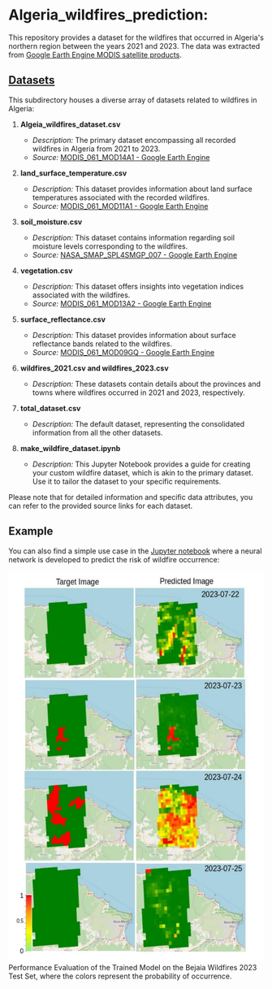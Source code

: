 # Algeria_wildfires_prediction:

This repository provides a dataset for the wildfires that occurred in Algeria's northern region between the years 2021 and 2023. The data was extracted from [Google Earth Engine MODIS satellite products](https://developers.google.com/earth-engine/datasets/catalog/MODIS_061_MOD14A1).

## [Datasets](https://github.com/oppenheimer3/Algeria_wildfires_prediction/tree/master/datasets)

This subdirectory houses a diverse array of datasets related to wildfires in Algeria:

1. **Algeia_wildfires_dataset.csv**
   - *Description:* The primary dataset encompassing all recorded wildfires in Algeria from 2021 to 2023.
   - *Source:* [MODIS_061_MOD14A1 - Google Earth Engine](https://developers.google.com/earth-engine/datasets/catalog/MODIS_061_MOD14A1#bands)

2. **land_surface_temperature.csv**
   - *Description:* This dataset provides information about land surface temperatures associated with the recorded wildfires.
   - *Source:* [MODIS_061_MOD11A1 - Google Earth Engine](https://developers.google.com/earth-engine/datasets/catalog/MODIS_061_MOD11A1#bands)

3. **soil_moisture.csv**
   - *Description:* This dataset contains information regarding soil moisture levels corresponding to the wildfires.
   - *Source:* [NASA_SMAP_SPL4SMGP_007 - Google Earth Engine](https://developers.google.com/earth-engine/datasets/catalog/NASA_SMAP_SPL4SMGP_007#bands)

4. **vegetation.csv**
   - *Description:* This dataset offers insights into vegetation indices associated with the wildfires.
   - *Source:* [MODIS_061_MOD13A2 - Google Earth Engine](https://developers.google.com/earth-engine/datasets/catalog/MODIS_061_MOD13A2#bands)

5. **surface_reflectance.csv**
   - *Description:* This dataset provides information about surface reflectance bands related to the wildfires.
   - *Source:* [MODIS_061_MOD09GQ - Google Earth Engine](https://developers.google.com/earth-engine/datasets/catalog/MODIS_061_MOD09GQ#bands)

6. **wildfires_2021.csv and wildfires_2023.csv**
   - *Description:* These datasets contain details about the provinces and towns where wildfires occurred in 2021 and 2023, respectively.

7. **total_dataset.csv**
   - *Description:* The default dataset, representing the consolidated information from all the other datasets.

8. **make_wildfire_dataset.ipynb**
   - *Description:* This Jupyter Notebook provides a guide for creating your custom wildfire dataset, which is akin to the primary dataset. Use it to tailor the dataset to your specific requirements.


Please note that for detailed information and specific data attributes, you can refer to the provided source links for each dataset.

## Example
You can also find a simple use case in the [Jupyter notebook](https://github.com/oppenheimer3/Algeria_wildfires_prediction/blob/master/model.ipynb) where a neural network is developed to predict the risk of wildfire occurrence:

![Performance Evaluation of The Trained Model on the Bejaia Wildfires 2023 Test Set.](image.png)
Performance Evaluation of the Trained Model on the Bejaia Wildfires 2023 Test Set, where the colors represent the probability of occurrence.